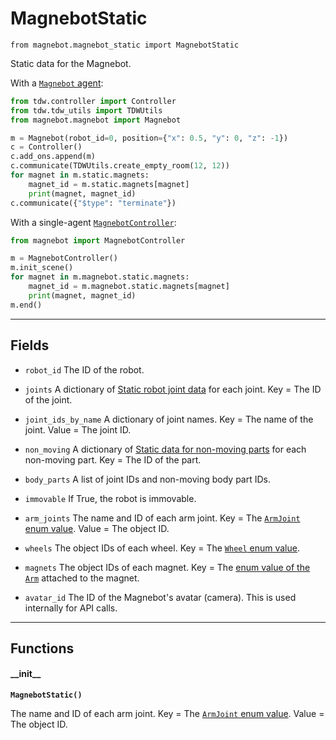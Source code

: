 # MagnebotStatic

`from magnebot.magnebot_static import MagnebotStatic`

Static data for the Magnebot.

With a [`Magnebot` agent](magnebot.md):

```python
from tdw.controller import Controller
from tdw.tdw_utils import TDWUtils
from magnebot.magnebot import Magnebot

m = Magnebot(robot_id=0, position={"x": 0.5, "y": 0, "z": -1})
c = Controller()
c.add_ons.append(m)
c.communicate(TDWUtils.create_empty_room(12, 12))
for magnet in m.static.magnets:
    magnet_id = m.static.magnets[magnet]
    print(magnet, magnet_id)
c.communicate({"$type": "terminate"})
```

With a single-agent [`MagnebotController`](magnebot_controller.md):

```python
from magnebot import MagnebotController

m = MagnebotController()
m.init_scene()
for magnet in m.magnebot.static.magnets:
    magnet_id = m.magnebot.static.magnets[magnet]
    print(magnet, magnet_id)
m.end()
```

***

## Fields

- `robot_id` The ID of the robot.

- `joints` A dictionary of [Static robot joint data](joint_static.md) for each joint. Key = The ID of the joint.

- `joint_ids_by_name` A dictionary of joint names. Key = The name of the joint. Value = The joint ID.

- `non_moving` A dictionary of [Static data for non-moving parts](non_moving.md) for each non-moving part. Key = The ID of the part.

- `body_parts` A list of joint IDs and non-moving body part IDs.

- `immovable` If True, the robot is immovable.

- `arm_joints` The name and ID of each arm joint. Key = The [`ArmJoint` enum value](arm_joint.md). Value = The object ID.

- `wheels` The object IDs of each wheel. Key = The [`Wheel` enum value](wheel.md).

- `magnets` The object IDs of each magnet. Key = The [enum value of the `Arm`](arm.md) attached to the magnet.

- `avatar_id` The ID of the Magnebot's avatar (camera). This is used internally for API calls.

***

## Functions

#### \_\_init\_\_

**`MagnebotStatic()`**

The name and ID of each arm joint. Key = The [`ArmJoint` enum value](arm_joint.md). Value = The object ID.

